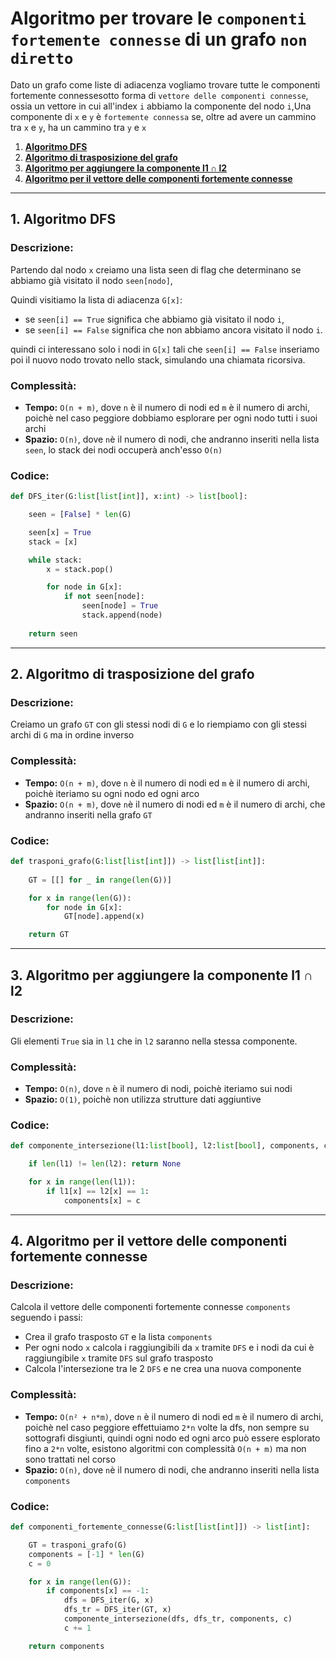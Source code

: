 # Algoritmo per trovare le `componenti fortemente connesse` di un grafo `non diretto`

Dato un grafo come liste di adiacenza vogliamo trovare tutte le componenti fortemente connessesotto forma di `vettore delle componenti connesse`, ossia un vettore in cui all'index `i` abbiamo la componente del nodo `i`,Una componente di `x` e `y` è `fortemente connessa` se, oltre ad avere un cammino tra `x` e `y`, ha un cammino tra `y` e `x`

1. [**Algoritmo DFS**](#1-algoritmo-dfs)
2. [**Algoritmo di trasposizione del grafo**](#2-algoritmo-di-trasposizione-del-grafo)
3. [**Algoritmo per aggiungere la componente l1 ∩ l2**](#3-algoritmo-per-aggiungere-la-componente-l1-∩-l2)
4. [**Algoritmo per il vettore delle componenti fortemente connesse**](#4-algoritmo-per-il-vettore-delle-componenti-fortemente-connesse)

---

## 1. Algoritmo DFS

### Descrizione:
Partendo dal nodo `x` creiamo una lista seen di flag che determinano se abbiamo già visitato il nodo `seen[nodo]`,

Quindi visitiamo la lista di adiacenza `G[x]`:
- se `seen[i] == True` significa che abbiamo già visitato il nodo `i`,
- se `seen[i] == False` significa che non abbiamo ancora visitato il nodo `i`.

quindi ci interessano solo i nodi in `G[x]` tali che `seen[i] == False`
inseriamo poi il nuovo nodo trovato nello stack, simulando una chiamata ricorsiva.

### Complessità:
- **Tempo:** `O(n + m)`, dove `n` è il numero di nodi ed `m` è il numero di archi, poichè nel caso peggiore dobbiamo esplorare per ogni nodo tutti i suoi archi
- **Spazio:** `O(n)`, dove `n`è il numero di nodi, che andranno inseriti nella lista `seen`, lo stack dei nodi occuperà anch'esso `O(n)`

### Codice:
```python
def DFS_iter(G:list[list[int]], x:int) -> list[bool]:

    seen = [False] * len(G)

    seen[x] = True
    stack = [x]

    while stack:
        x = stack.pop()

        for node in G[x]:
            if not seen[node]:
                seen[node] = True
                stack.append(node)
    
    return seen

```

---

## 2. Algoritmo di trasposizione del grafo

### Descrizione:
Creiamo un grafo `GT` con gli stessi nodi di `G` e lo riempiamo con gli stessi archi di `G` ma in ordine inverso

### Complessità:
- **Tempo:** `O(n + m)`, dove `n` è il numero di nodi ed `m` è il numero di archi, poichè iteriamo su ogni nodo ed ogni arco
- **Spazio:** `O(n + m)`, dove `n`è il numero di nodi ed `m` è il numero di archi, che andranno inseriti nella grafo `GT`

### Codice:
```python
def trasponi_grafo(G:list[list[int]]) -> list[list[int]]:
    
    GT = [[] for _ in range(len(G))]

    for x in range(len(G)):
        for node in G[x]:
            GT[node].append(x)

    return GT

```

---

## 3. Algoritmo per aggiungere la componente l1 ∩ l2

### Descrizione:
Gli elementi `True` sia in `l1` che in `l2` saranno nella stessa componente.

### Complessità:
- **Tempo:** `O(n)`, dove `n` è il numero di nodi, poichè iteriamo sui nodi
- **Spazio:** `O(1)`, poichè non utilizza strutture dati aggiuntive

### Codice:
```python
def componente_intersezione(l1:list[bool], l2:list[bool], components, c) -> None:

    if len(l1) != len(l2): return None

    for x in range(len(l1)):
        if l1[x] == l2[x] == 1:
            components[x] = c

```

---

## 4. Algoritmo per il vettore delle componenti fortemente connesse

### Descrizione:
Calcola il vettore delle componenti fortemente connesse `components` seguendo i passi:
- Crea il grafo trasposto `GT` e la lista `components`
- Per ogni nodo `x` calcola i raggiungibili da `x` tramite `DFS` e i nodi da cui è raggiungibile `x` tramite `DFS` sul grafo trasposto
- Calcola l'intersezione tra le 2 `DFS` e ne crea una nuova componente

### Complessità:
- **Tempo:** `O(n² + n*m)`, dove `n` è il numero di nodi ed `m` è il numero di archi, poichè nel caso peggiore effettuiamo `2*n` volte la dfs, non sempre su sottografi disgiunti, quindi ogni nodo ed ogni arco può essere esplorato fino a `2*n` volte, esistono algoritmi con complessità `O(n + m)` ma non sono trattati nel corso
- **Spazio:** `O(n)`, dove `n`è il numero di nodi, che andranno inseriti nella lista `components`

### Codice:
```python
def componenti_fortemente_connesse(G:list[list[int]]) -> list[int]:

    GT = trasponi_grafo(G)
    components = [-1] * len(G)
    c = 0

    for x in range(len(G)):
        if components[x] == -1:
            dfs = DFS_iter(G, x)
            dfs_tr = DFS_iter(GT, x)
            componente_intersezione(dfs, dfs_tr, components, c)
            c += 1

    return components
```
